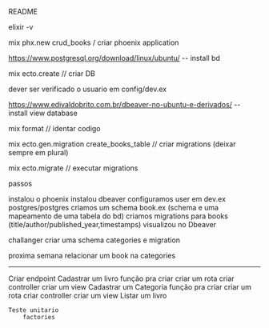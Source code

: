 README

elixir -v

mix phx.new crud_books / criar phoenix application

https://www.postgresql.org/download/linux/ubuntu/ -- install bd

mix ecto.create // criar DB

dever ser verificado o usuario em config/dev.ex

https://www.edivaldobrito.com.br/dbeaver-no-ubuntu-e-derivados/ -- install view database

mix format // identar codigo

mix ecto.gen.migration create_books_table // criar migrations (deixar sempre em plural)

mix ecto.migrate // executar migrations

passos

instalou o phoenix
instalou dbeaver
configuramos user em dev.ex postgres/postgres
criamos um schema book.ex (schema e uma mapeamento de uma tabela do bd)
criamos migrations para books (title/author/published_year,timestamps)
visualizou no Dbeaver

challanger
criar uma schema categories e migration

proxima semana
relacionar um book na categories

-----------------------

Criar endpoint 
    Cadastrar um livro
        função pra criar
        criar um rota
        criar controller
        criar um view
    Cadastrar um Categoria
          função pra criar
        criar um rota
        criar controller
        criar um view
    Listar um livro
    
    Teste unitario
        factories


